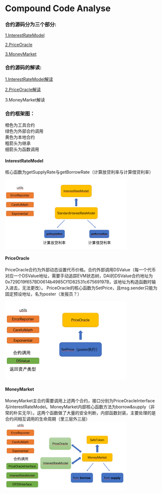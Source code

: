 # Compound Code Analyse

### 合约源码分为三个部分:

[1.InterestRateModel](https://github.com/tyGavinZJU/blockChainResearch/tree/master/codeAnalyse/Compound/InterestRateModel.sol)

[2.PriceOracle](https://github.com/tyGavinZJU/blockChainResearch/tree/master/codeAnalyse/Compound/PriceOracle.sol)

[3.MoneyMarket](https://github.com/tyGavinZJU/blockChainResearch/tree/master/codeAnalyse/Compound/MoneyMarket.sol)

### 合约源码的解读:

[1.InterestRateModel解读](https://github.com/tyGavinZJU/blockChainResearch/tree/master/codeAnalyse/Compound/InterestRateModel.md)

[2.PriceOracle解读](https://github.com/tyGavinZJU/blockChainResearch/tree/master/codeAnalyse/Compound/PriceOracle.md)

3.MoneyMarket解读

### 合约框架图：

橙色为工具合约  
绿色为外部合约调用  
黄色为本地合约  
粗箭头为继承  
细箭头为函数调用  

#### InterestRateModel
核心函数为getSupplyRate与getBorrowRate（计算放贷利率与计算借贷利率）

 <img src="photo/1.png" width="400"/>
 
#### PriceOracle 
 PriceOracle合约为外部动态设置代币价格。合约外部调用DSValue（每一个代币对应一个DSValue地址，需要手动追踪EVM状态树，DAI的DSValue合约地址为0x729D19f657BD0614b4985Cf1D82531c67569197B，该地址为构造函数时输入进去，无法更改）。
 PriceOracle的核心函数为SetPrice，且msg.sender只能为固定预设地址，名为poster（发报员？）
 
 <img src="photo/2.png" width="400"/>
 
#### MoneyMarket 
 MoneyMarket主合约需要调用上述两个合约，接口分别为PriceOracleInterface与InterestRateModel。MoneyMarket内部核心函数方法为borrow&supply（非常的朴实无华）。这两个函数做了大量的安全判断，内部函数封装，主要处理的是合约间相互调用的生命周期（里三层外三层）
 <img src="photo/3.png" width="400"/>



